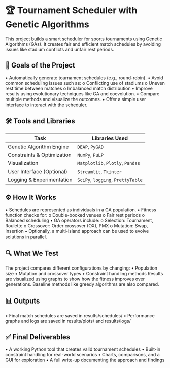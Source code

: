 # 🏆 Tournament Scheduler with Genetic Algorithms
This project builds a smart scheduler for sports tournaments using Genetic Algorithms (GAs). It creates fair and efficient match schedules by avoiding issues like stadium conflicts and unfair rest periods.

## 🎯 Goals of the Project
•	Automatically generate tournament schedules (e.g., round-robin).
•	Avoid common scheduling issues such as:
   o	Conflicting use of stadiums
   o	Uneven rest time between matches
   o	Imbalanced match distribution
•	Improve results using evolutionary techniques like GA and coevolution.
•	Compare multiple methods and visualize the outcomes.
•	Offer a simple user interface to interact with the scheduler.


## 🛠️ Tools and Libraries
| Task                       | Libraries Used                    |
| -------------------------- | --------------------------------- |
| Genetic Algorithm Engine   | `DEAP`, `PyGAD`                   |
| Constraints & Optimization | `NumPy`, `PuLP`                   |
| Visualization              | `Matplotlib`, `Plotly`, `Pandas`  |
| User Interface (Optional)  | `Streamlit`, `Tkinter`            |
| Logging & Experimentation  | `SciPy`, `logging`, `PrettyTable` |

## ⚙️ How It Works
•	Schedules are represented as individuals in a GA population.
•	Fitness function checks for:
   o	Double-booked venues
   o	Fair rest periods
   o	Balanced scheduling
•	GA operators include:
   o	Selection: Tournament, Roulette
   o	Crossover: Order crossover (OX), PMX
   o	Mutation: Swap, Insertion
•	Optionally, a multi-island approach can be used to evolve solutions in parallel.


## 🔍 What We Test
The project compares different configurations by changing:
•	Population size
•	Mutation and crossover types
•	Constraint handling methods
Results are visualized using graphs to show how the fitness improves over generations. Baseline methods like greedy algorithms are also compared.

## 📊 Outputs
•	Final match schedules are saved in results/schedules/
•	Performance graphs and logs are saved in results/plots/ and results/logs/

## ✅ Final Deliverables
•	A working Python tool that creates valid tournament schedules
•	Built-in constraint handling for real-world scenarios
•	Charts, comparisons, and a GUI for exploration
•	A full write-up documenting the approach and findings
